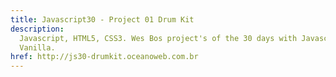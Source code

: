```yaml
---
title: Javascript30 - Project 01 Drum Kit
description:
  Javascript, HTML5, CSS3. Wes Bos project's of the 30 days with Javascript
  Vanilla.
href: http://js30-drumkit.oceanoweb.com.br
---
```

